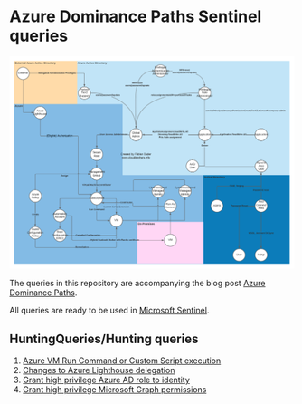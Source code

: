 # Azure Dominance Paths Sentinel queries

![Azure Dominance Paths](./images/AzureDominancePathsColor.png)

The queries in this repository are accompanying the blog post [Azure Dominance Paths](https://cloudbrothers.info/en/azure-dominance-paths/).

All queries are ready to be used in [Microsoft Sentinel](https://docs.microsoft.com/en-us/azure/sentinel/overview).

## HuntingQueries/Hunting queries

1. [Azure VM Run Command or Custom Script execution](./HuntingQueries/AzureVMRunCommandorCustomScriptExecution.yaml)
1. [Changes to Azure Lighthouse delegation](./HuntingQueries/ChangesToAzureLighthouseDelegation.yaml)
1. [Grant high privilege Azure AD role to identity](./HuntingQueries/GrantHighPrivilegeAzureADRoleToIdentity.yaml)
1. [Grant high privilege Microsoft Graph permissions](./HuntingQueries/GrantHighPrivilegeMicrosoftGraphPermissions.yaml)
